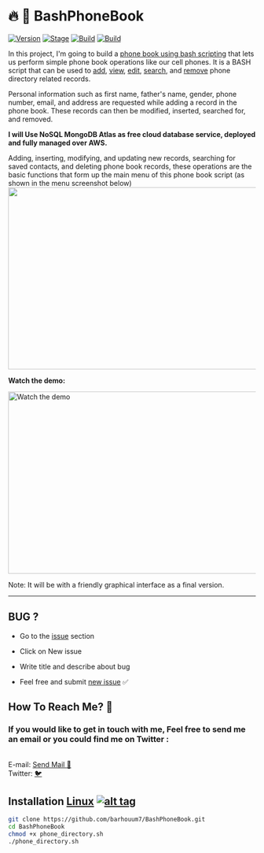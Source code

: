 <h1>🔥 📣 BashPhoneBook</h1>
<p><a href="https://github.com/barhouum7/BashPhoneBook"><img src="https://img.shields.io/badge/BashPhoneBook-1.0-brightgreen.svg" alt="Version" data-canonical-src="https://img.shields.io/badge/BashPhoneBook-1.0-brightgreen.svg?maxAge=259200" style="max-width:100%;"></a>
<a href="https://github.com/barhouum7/BashPhoneBook"><img src="https://img.shields.io/badge/Release-Stable-brightgreen.svg" alt="Stage" data-canonical-src="https://img.shields.io/badge/Release-Stable-brightgreen.svg" style="max-width:100%;"></a>
<a href="https://github.com/barhouum7/BashPhoneBook"><img src="https://img.shields.io/badge/Supported%20OS-Linux%2FMacOS-brightgreengreen.svg" alt="Build" data-canonical-src="https://img.shields.io/badge/Supported%20OS-Linux%2FMacOS-brightgreengreen.svg" style="max-width:100%;"></a>
<a href="https://github.com/barhouum7/BashPhoneBook/blame/master/LICENSE"><img src="https://img.shields.io/packagist/l/doctrine/orm.svg" alt="Build" data-canonical-src="https://img.shields.io/packagist/l/doctrine/orm.svg" style="max-width:100%;"></a></p>

In this project, I'm going to build a <ins>phone book using bash scripting</ins> that lets us perform simple phone book operations like our cell phones. It is a BASH script that can be used to <ins>add</ins>, <ins>view</ins>, <ins>edit</ins>, <ins>search</ins>, and <ins>remove</ins> phone directory related records.

Personal information such as first name, father's name, gender, phone number, email, and address are requested while adding a record in the phone book. These records can then be modified, inserted, searched for, and removed.

<b>I will Use NoSQL MongoDB Atlas as free cloud database service, deployed and fully managed over AWS.</b>

Adding, inserting, modifying, and updating new records, searching for saved contacts, and deleting phone book records, these operations are the basic functions that form up the main menu of this phone book script (as shown in the menu screenshot below)
<img src="https://i.imgur.com/1MBJdVZ.png" data-canonical-src="https://i.imgur.com/1MBJdVZ.png" width="700" height="370">

<b>Watch the demo:</b>

<a href="https://youtu.be/v4kmgBx_E70?list=PLAAFm97yITReOxGUdXhH4HC4WZx2zB7Xr"><img src="https://github.com/barhouum7/BashPhoneBook/blob/master/MyScriptDemo.gif?raw=true" alt="Watch the demo" width="700" height="370"></a>


Note: It will be with a friendly graphical interface as a final version.

<hr>
<h2>BUG ?</h2>
<ul><li>Go to the <a href="https://github.com/barhouum7/BashPhoneBook/issues">issue</a> section</li></ul>
<ul><li>Click on New issue</li></ul>
<ul><li>Write title and describe about bug</li></ul> 
<ul><li>Feel free and submit <a href="https://github.com/barhouum7/BashPhoneBook/issues">new issue</a> ✅</li></ul>

<h2>How To Reach Me? 📧</h2>
<h3>If you would like to get in touch with me, Feel free to send me an email or you could find me on Twitter : </h3><br>E-mail: <a href="mailto:bb.med2000@gmail.com?Subject=Hello%20again" target="_top">Send Mail 📧</a><br>Twitter: <a href="https://twitter.com/MindH4Q3Rr">🐦</a>

## Installation [Linux](https://wikipedia.org/wiki/Linux) [![alt tag](http://icons.iconarchive.com/icons/dakirby309/simply-styled/32/OS-Linux-icon.png)](https://fr.wikipedia.org/wiki/Linux)

```bash
git clone https://github.com/barhouum7/BashPhoneBook.git
cd BashPhoneBook
chmod +x phone_directory.sh
./phone_directory.sh
```
